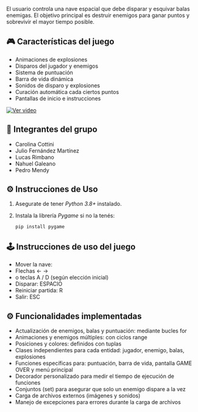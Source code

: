 El usuario controla una nave espacial que debe disparar y esquivar balas enemigas. El objetivo principal es destruir enemigos para ganar puntos y sobrevivir el mayor tiempo posible.

## 🎮 **Características del juego**
- Animaciones de explosiones
- Disparos del jugador y enemigos
- Sistema de puntuación
- Barra de vida dinámica
- Sonidos de disparo y explosiones
- Curación automática cada ciertos puntos
- Pantallas de inicio e instrucciones

[![Ver video](https://img.youtube.com/vi/SF5AseoXdS8/hqdefault.jpg)](https://youtu.be/SF5AseoXdS8)


## 👤 **Integrantes del grupo**
- Carolina Cottini
- Julio Fernández Martínez
- Lucas Rimbano
- Nahuel Galeano
- Pedro Mendy

## ⚙️ **Instrucciones de Uso**
1. Asegurate de tener *Python 3.8+* instalado.
2. Instala la librería *Pygame* si no la tenés:

   ```bash
   pip install pygame
   
## 🕹️ **Instrucciones de uso del juego**
- Mover la nave:
- Flechas ← →
- o teclas A / D (según elección inicial)
- Disparar: ESPACIO
- Reiniciar partida: R
- Salir: ESC

## ⚙️ **Funcionalidades implementadas**
- Actualización de enemigos, balas y puntuación: mediante bucles for
- Animaciones y enemigos múltiples: con ciclos range
- Posiciones y colores: definidos con tuplas
- Clases independientes para cada entidad: jugador, enemigo, balas, explosiones
- Funciones específicas para: puntuación, barra de vida, pantalla GAME OVER y menú principal
- Decorador personalizado para medir el tiempo de ejecución de funciones
- Conjuntos (set) para asegurar que solo un enemigo dispare a la vez
- Carga de archivos externos (imágenes y sonidos)
- Manejo de excepciones para errores durante la carga de archivos
